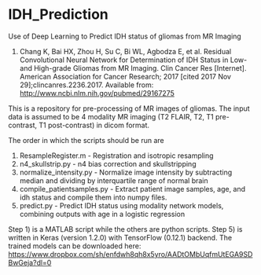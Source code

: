 # IDH_Prediction
Use of Deep Learning to Predict IDH status of gliomas from MR Imaging
1. Chang K, Bai HX, Zhou H, Su C, Bi WL, Agbodza E, et al. Residual Convolutional Neural Network for Determination of IDH Status in Low- and High-grade Gliomas from MR Imaging. Clin Cancer Res [Internet]. American Association for Cancer Research; 2017 [cited 2017 Nov 29];clincanres.2236.2017. Available from: http://www.ncbi.nlm.nih.gov/pubmed/29167275

This is a repository for pre-processing of MR images of gliomas.
The input data is assumed to be 4 modality MR imaging (T2 FLAIR, T2, T1 pre-contrast, T1 post-contrast) in dicom format.

The order in which the scripts should be run are
1) ResampleRegister.m - Registration and isotropic resampling
2) n4_skullstrip.py - n4 bias correction and skullstripping
3) normalize_intensity.py - Normalize image intensity by subtracting median and dividing by interquartile range of normal brain
4) compile_patientsamples.py - Extract patient image samples, age, and idh status and compile them into numpy files.
5) predict.py - Predict IDH status using modality network models, combining outputs with age in a logistic regression

Step 1) is a MATLAB script while the others are python scripts. Step 5) is written in Keras (version 1.2.0) with TensorFlow (0.12.1) backend. 
The trained models can be downloaded here:
https://www.dropbox.com/sh/enfdwh8qh8x5yro/AADtOMbUqfmUtEGA9SDBwGeja?dl=0
